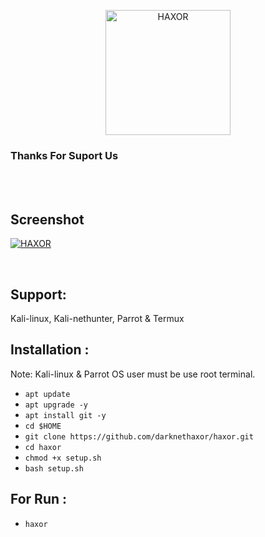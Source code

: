 <p align="center"> <a href="#"><img title="HAXOR" src="https://1.bp.blogspot.com/-ui9y_7kjZQQ/X65oQ5mMZ4I/AAAAAAAAADA/E7NzB1nhbpQn1J1mNGOX3Zx8WtJSrP5AwCLcBGAsYHQ/s320/20201113_170028.png" height="200" width="200"> </a><br><h3>Thanks For Suport Us</h3></p> <br><br>

## Screenshot

<p> <a href="#"><img title="HAXOR" src="https://raw.githubusercontent.com/darknethaxor/picture/main/Screenshot_20210110-131739-picsay.png">
</a> 
</p> 
<br> 

## Support:

Kali-linux, Kali-nethunter, Parrot & Termux
<br>
## Installation :
 
Note: Kali-linux & Parrot OS user must be use root terminal.
 
* `apt update` 
* `apt upgrade -y` 
* `apt install git -y`
* `cd $HOME`
* `git clone https://github.com/darknethaxor/haxor.git` 
* `cd haxor` 
* `chmod +x setup.sh` 
* `bash setup.sh` 

## For Run : 
* `haxor`
